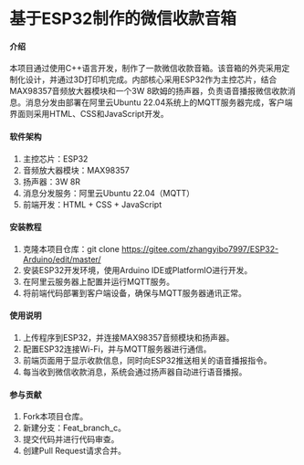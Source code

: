 # 基于ESP32制作的微信收款音箱

#### 介绍
本项目通过使用C++语言开发，制作了一款微信收款音箱。该音箱的外壳采用定制化设计，并通过3D打印机完成。内部核心采用ESP32作为主控芯片，结合MAX98357音频放大器模块和一个3W 8欧姆的扬声器，负责语音播报微信收款消息。消息分发由部署在阿里云Ubuntu 22.04系统上的MQTT服务器完成，客户端界面则采用HTML、CSS和JavaScript开发。

#### 软件架构

1.  主控芯片：ESP32
2.  音频放大器模块：MAX98357
3.  扬声器：3W 8R
4.  消息分发服务：阿里云Ubuntu 22.04（MQTT）
5.  前端开发：HTML + CSS + JavaScript

#### 安装教程

1.  克隆本项目仓库：git clone https://gitee.com/zhangyibo7997/ESP32-Arduino/edit/master/
2.  安装ESP32开发环境，使用Arduino IDE或PlatformIO进行开发。
3.  在阿里云服务器上配置并运行MQTT服务。
4.  将前端代码部署到客户端设备，确保与MQTT服务器通讯正常。

#### 使用说明

1.  上传程序到ESP32，并连接MAX98357音频模块和扬声器。
2.  配置ESP32连接Wi-Fi，并与MQTT服务器进行通信。
3.  前端页面用于显示收款信息，同时向ESP32推送相关的语音播报指令。
4.  每当收到微信收款消息，系统会通过扬声器自动进行语音播报。

#### 参与贡献

1.  Fork本项目仓库。
2.  新建分支：Feat_branch_c。
3.  提交代码并进行代码审查。
4.  创建Pull Request请求合并。


